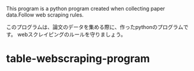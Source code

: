 This program is a python program created when collecting paper data.Follow web scraping rules.

このプログラムは、論文のデータを集める際に、作ったpythonのプログラムです。
webスクレイピングのルールを守りましょう。


# table-webscraping-program
